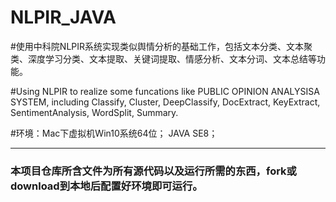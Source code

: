 #  NLPIR_JAVA

#使用中科院NLPIR系统实现类似舆情分析的基础工作，包括文本分类、文本聚类、深度学习分类、文本提取、关键词提取、情感分析、文本分词、文本总结等功能。

#Using NLPIR to realize some funcations like PUBLIC OPINION ANALYSISA SYSTEM, including Classify, Cluster, DeepClassify, DocExtract, KeyExtract, SentimentAnalysis, WordSplit, Summary.

#环境：Mac下虚拟机Win10系统64位； JAVA SE8；

--------------------------------------------------------------------------------
### 本项目仓库所含文件为所有源代码以及运行所需的东西，fork或download到本地后配置好环境即可运行。
